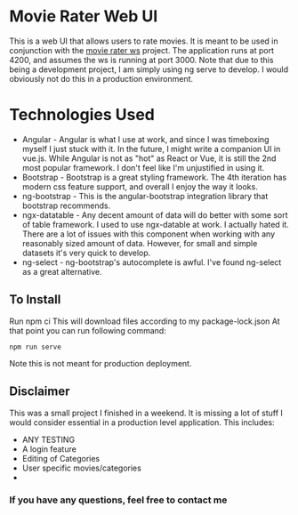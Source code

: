 # Movie Rater Web UI

This is a web UI that  allows users to rate movies. It is meant to be used in conjunction with the [movie rater ws](https://github.com/JustAnotherSoftwareDeveloper/movie-rater-ws) project. The application runs at port 4200, and assumes the ws is running at port 3000. Note that due to this being a development project, I am simply using ng serve to develop. I would obviously not do this in a production environment. 


# Technologies Used

 - Angular - Angular is what I use at work, and since I was timeboxing myself I just stuck with it. In the future, I might write a companion UI in vue.js. While Angular is not as "hot" as React or Vue, it is still the 2nd most popular framework. I don't feel like I'm unjustified in using it. 
 - Bootstrap - Bootstrap is a great styling framework. The 4th iteration has modern css feature support, and overall I enjoy the way it looks. 
 - ng-bootstrap - This is the angular-bootstrap integration library that bootstrap recommends. 
 - ngx-datatable - Any decent amount of data will do better with some sort of table framework. I used to use ngx-datable at work. I actually hated it. There are a lot of issues with this component when working with any reasonably sized amount of data. However, for small and simple datasets it's very quick to develop. 
 - ng-select - ng-bootstrap's autocomplete is awful. I've found ng-select as a great alternative. 
## To Install
Run 
    npm ci
This will download files according to my package-lock.json 
At that point you can run following command:

    npm run serve
Note this is not meant for production deployment.
## Disclaimer

This was a small project I finished in a weekend. It is missing a lot of stuff I would consider essential in a production level application. This includes:

 - ANY TESTING
 - A login feature
 - Editing of Categories
 - User specific movies/categories
 - 

### If you have any questions, feel free to contact me
